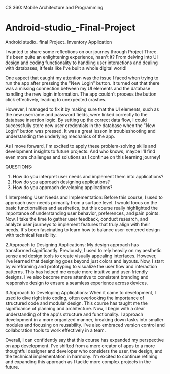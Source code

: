 CS 360: Mobile Architecture and Programming

# Android-studio_-Final-Project
Android studio_ final Project_ Inventory Application


I wanted to share some reflections on our journey through Project Three. It's been quite an enlightening experience, hasn't it? From delving into UI design and coding functionality to handling user interactions and dealing with databases, it feels like I've built a whole digital world!

One aspect that caught my attention was the issue I faced when trying to run the app after pressing the "New Login" button. It turned out that there was a missing connection between my UI elements and the database handling the new login information. The app couldn't process the button click effectively, leading to unexpected crashes.

However, I managed to fix it by making sure that the UI elements, such as the new username and password fields, were linked correctly to the database insertion logic. By setting up the correct data flow, I could successfully store new user credentials in the database when the "New Login" button was pressed. It was a great lesson in troubleshooting and understanding the underlying mechanics of the app.

As I move forward, I'm excited to apply these problem-solving skills and development insights to future projects. And who knows, maybe I'll find even more challenges and solutions as I continue on this learning journey!


QUESTIONS:

1. How do you interpret user needs and implement them into applications?
2. How do you approach designing applications?
3. How do you approach developing applications?


1.Interpreting User Needs and Implementation: Before this course, I used to approach user needs primarily from a surface level. I would focus on the basic functionalities and aesthetics, but this course really highlighted the importance of understanding user behavior, preferences, and pain points. Now, I take the time to gather user feedback, conduct research, and analyze user journeys to implement features that truly align with their needs. It's been fascinating to learn how to balance user-centered design with technical feasibility.

2.Approach to Designing Applications: My design approach has transformed significantly. Previously, I used to rely heavily on my aesthetic sense and design tools to create visually appealing interfaces. However, I've learned that designing goes beyond just colors and layouts. Now, I start by wireframing and prototyping to visualize the user flow and interaction patterns. This has helped me create more intuitive and user-friendly designs. I've also become more attentive to consistent branding and responsive design to ensure a seamless experience across devices.

3.Approach to Developing Applications: When it came to development, I used to dive right into coding, often overlooking the importance of structured code and modular design. This course has taught me the significance of planning and architecture. Now, I begin with a clear understanding of the app's structure and functionality. I approach development in a more organized manner, breaking down tasks into smaller modules and focusing on reusability. I've also embraced version control and collaboration tools to work effectively in a team.

Overall, I can confidently say that this course has expanded my perspective on app development. I've shifted from a mere creator of apps to a more thoughtful designer and developer who considers the user, the design, and the technical implementation in harmony. I'm excited to continue refining and expanding this approach as I tackle more complex projects in the future.
